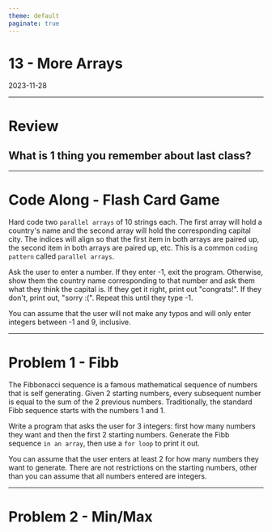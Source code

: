 ```yaml
---
theme: default
paginate: true
---
```


# 13 - More Arrays
2023-11-28

---

# Review
## What is 1 thing you remember about last class?

---

# Code Along - Flash Card Game

Hard code two `parallel arrays` of 10 strings each. The first array will hold a country's name and the second array will hold the corresponding capital city. The indices will align so that the first item in both arrays are paired up, the second item in both arrays are paired up, etc. This is a common `coding pattern` called `parallel arrays`.

Ask the user to enter a number. If they enter -1, exit the program. Otherwise, show them the country name corresponding to that number and ask them what they think the capital is. If they get it right, print out "congrats!". If they don't, print out, "sorry :(". Repeat this until they type -1.

You can assume that the user will not make any typos and will only enter integers between -1 and 9, inclusive.

---

# Problem 1 - Fibb

The Fibbonacci sequence is a famous mathematical sequence of numbers that is self generating. Given 2 starting numbers, every subsequent number is equal to the sum of the 2 previous numbers. Traditionally, the standard Fibb sequence starts with the numbers 1 and 1.

Write a program that asks the user for 3 integers: first how many numbers they want and then the first 2 starting numbers. Generate the Fibb sequence `in an array`, then use a `for loop` to print it out.

You can assume that the user enters at least 2 for how many numbers they want to generate. There are not restrictions on the starting numbers, other than you can assume that all numbers entered are integers.

---

# Problem 2 - Min/Max
